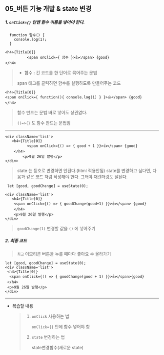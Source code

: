 ## 05_버튼 기능 개발 & state 변경

##### 1. `onClick={}` 안엔 함수 이름을 넣어야 한다. 

```react
  function 함수() {
    console.log(1);
  }
```

```react
<h4>{Title[0]}
          <span onClick={ 함수 }>👍</span> {good}
</h4>
```

> * 함수 : 긴 코드를 한 단어로 묶어주는 문법 
>
> span 태그를 클릭하면 함수를 실행하도록 만들어주는 코드 

```react
<h4>{Title[0]}
<span onClick={ function(){ console.log(1) } }>👍</span> {good}
</h4>
```

> 함수 만드는 문법 바로 넣어도 상관없다. 
>
> `()=>{}` 도 함수 만드는 문법임 

---

```react
<div className='list'>
   <h4>{Title[0]}
          <span onClick={() => { good + 1 }}>👍</span> {good}
    </h4>
        <p>9월 26일 발행</p>
</div>
```

> state 는 등호로 변경하면 안된다.(html 적용안됨) state를 변경하고 싶다면, 다음과 같은 코드 처럼 작성해야 한다. 그래야 재렌더링도 잘된다. 

```react
 let [good, goodChange] = useState(0);

<div className='list'>
   <h4>{Title[0]}
    <span onClick={() => { goodChange(good+1) }}>👍</span> {good}
    </h4>
    <p>9월 26일 발행</p>
</div>
```

> ` goodChange(1) ` 변경할 값을 `()` 에 넣어주기 



##### 2.  최종 코드 

> `최고` 이모티콘 버튼을 누를 때마다 좋아요 수 올라가기 

```react
let [good, goodChange] = useState(0);
<div className='list'>
 <h4>{Title[0]}
  <span onClick={() => { goodChange(good + 1) }}>👍</span>{good}
 </h4>
 <p>9월 26일 발행</p>
</div>
```



---

* 복습할 내용 

  > 1. `onClick` 사용하는 법 
  >
  >    `onClick={}` 안에 함수 넣어야 함
  >
  > 2. `state` 변경하는 법 
  >
  >    state변경함수(새로운 state)